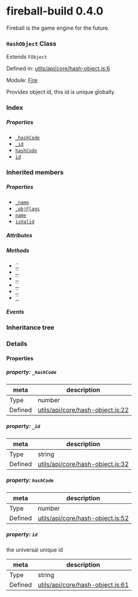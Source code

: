 
# fireball-build 0.4.0

Fireball is the game engine for the future.

### `HashObject` Class

Extends `FObject`

Defined in: [utils/api/core/hash-object.js:6](../files/utils/api/core/hash-object.js.js)

Module: [Fire](../modules/Fire.md)




Provides object id, this id is unique globally.

### Index

##### Properties

  - [`_hashCode`](#property-_hashcode)
  - [`_id`](#property-_id)
  - [`hashCode`](#property-hashcode)
  - [`id`](#property-id)






### Inherited members

##### Properties

- [`_name`](#property-_name)
- [`_objFlags`](#property-_objflags)
- [`name`](#property-name)
- [`isValid`](#property-isvalid)

##### Attributes


##### Methods

- [``](#method-destroy)
- [``](#method-_destruct)
- [``](#method-_onpredestroy)
- [``](#method-_serialize)
- [``](#method-_deserialize)
- [``](#method-isvalid)

##### Events




### Inheritance tree


### Details


#### Properties



##### property: `_hashCode`



| meta | description |
|------|-------------|
| Type | number |
| Defined | [utils/api/core/hash-object.js:22](../files/utils_api_core_hash-object.js.md#l22) |




##### property: `_id`



| meta | description |
|------|-------------|
| Type | string |
| Defined | [utils/api/core/hash-object.js:32](../files/utils_api_core_hash-object.js.md#l32) |




##### property: `hashCode`



| meta | description |
|------|-------------|
| Type | number |
| Defined | [utils/api/core/hash-object.js:52](../files/utils_api_core_hash-object.js.md#l52) |




##### property: `id`

the universal unique id

| meta | description |
|------|-------------|
| Type | string |
| Defined | [utils/api/core/hash-object.js:61](../files/utils_api_core_hash-object.js.md#l61) |






